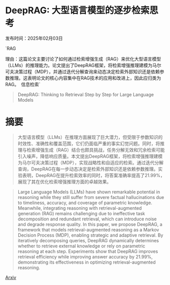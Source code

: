 # DeepRAG: 大型语言模型的逐步检索思考

发布时间：2025年02月03日

`RAG

理由：这篇论文主要讨论了如何通过检索增强生成（RAG）来优化大型语言模型（LLMs）的推理能力。论文提出了DeepRAG框架，将检索增强推理建模为马尔可夫决策过程（MDP），并通过迭代分解查询来动态决定检索外部知识还是依赖参数推理。这表明论文的核心内容集中在RAG技术的应用和改进上，因此应归类为RAG。` `信息检索`

> DeepRAG: Thinking to Retrieval Step by Step for Large Language Models

# 摘要

> 大型语言模型（LLMs）在推理方面展现了巨大潜力，但受限于参数知识的时效性、准确性和覆盖范围，它们仍面临严重的事实幻觉问题。同时，将推理与检索增强生成（RAG）结合也颇具挑战，任务分解无效和冗余检索可能引入噪声，降低响应质量。本文提出DeepRAG框架，将检索增强推理建模为马尔可夫决策过程（MDP），实现战略性和自适应的检索。通过迭代分解查询，DeepRAG在每一步动态决定是检索外部知识还是依赖参数推理。实验表明，DeepRAG在提升检索效率的同时，将答案准确率提高了21.99%，展现了其在优化检索增强推理方面的卓越效果。

> Large Language Models (LLMs) have shown remarkable potential in reasoning while they still suffer from severe factual hallucinations due to timeliness, accuracy, and coverage of parametric knowledge. Meanwhile, integrating reasoning with retrieval-augmented generation (RAG) remains challenging due to ineffective task decomposition and redundant retrieval, which can introduce noise and degrade response quality. In this paper, we propose DeepRAG, a framework that models retrieval-augmented reasoning as a Markov Decision Process (MDP), enabling strategic and adaptive retrieval. By iteratively decomposing queries, DeepRAG dynamically determines whether to retrieve external knowledge or rely on parametric reasoning at each step. Experiments show that DeepRAG improves retrieval efficiency while improving answer accuracy by 21.99%, demonstrating its effectiveness in optimizing retrieval-augmented reasoning.

[Arxiv](https://arxiv.org/abs/2502.01142)